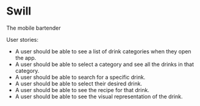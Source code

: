 # Swill
The mobile bartender 


User stories:
* A user should be able to see a list of drink categories when they open the app.
* A user should be able to select a category and see all the drinks in that category.
* A user should be able to search for a specific drink.
* A user should be able to select their desired drink.
* A user should be able to see the recipe for that drink.
* A user should be able to see the visual representation of the drink.
